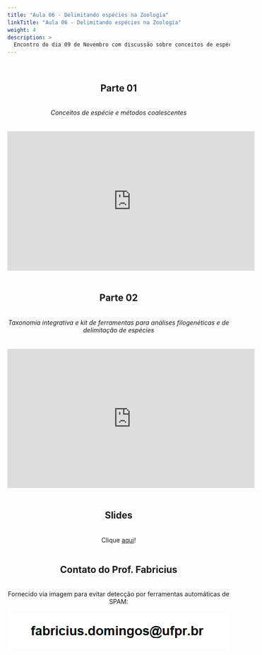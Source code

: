 ```yaml
---
title: "Aula 06 - Delimitando espécies na Zoologia"
linkTitle: "Aula 06 - Delimitando espécies na Zoologia"
weight: 4
description: >
  Encontro do dia 09 de Novembro com discussão sobre conceitos de espécie, métodos coalescentes, taxonomia integrativa e delimitação de espécies com o Prof. Fabricius Domingos
---
```

<br>
<div align="center">
<h2>Parte 01</h2>
<br>
<i>Conceitos de espécie e métodos coalescentes</i>
<br><br><br>
<iframe width="560" height="315" src="https://www.youtube.com/embed/u3VK2-UcOsg" frameborder="0" allow="accelerometer; autoplay; clipboard-write; encrypted-media; gyroscope; picture-in-picture" allowfullscreen></iframe>
<br><br>

<h2>Parte 02</h2>
<br>
<i>Taxonomia integrativa e kit de ferramentas para análises filogenéticas e de delimitação de espécies</i>
<br><br><br>
<iframe width="560" height="315" src="https://www.youtube.com/embed/0HbWYPhLJrg" frameborder="0" allow="accelerometer; autoplay; clipboard-write; encrypted-media; gyroscope; picture-in-picture" allowfullscreen></iframe>
<br><br>

<h2>Slides</h2>
<br>
Clique <a href="https://github.com/desirrepetters/cursodefilogenia.ufpr/raw/master/userguide/content/pt-br/docs/teoricas/slides/aula_04.pdf">aqui</a>!
<br><br>

<h2>Contato do Prof. Fabricius</h2>
<br>
Fornecido via imagem para evitar detecção por ferramentas automáticas de SPAM:
<br><br>
<center>
<img src="https://raw.githubusercontent.com/desirrepetters/cursodefilogenia.ufpr/master/userguide/content/pt-br/docs/teoricas/img/aula_04/email_fabricius.png" alt="E-mail do Prof. Fabricius Domingos" align="center">
</center>
<br><br>

</div>